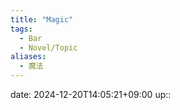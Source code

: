 ```yaml
---
title: "Magic"
tags:
  - Bar
  - Novel/Topic
aliases:
  - 魔法
---
```


date: 2024-12-20T14:05:21+09:00
up::